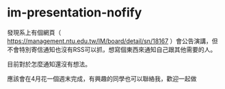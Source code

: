 # im-presentation-nofify

發現系上有個網頁（ https://management.ntu.edu.tw/IM/board/detail/sn/18167 ）會公告演講，但不會特別寄信通知也沒有RSS可以抓，想寫個東西來通知自己跟其他需要的人。

目前對於怎麼通知還沒有想法。

應該會在4月花一個週末完成，有興趣的同學也可以聯絡我，歡迎一起做
